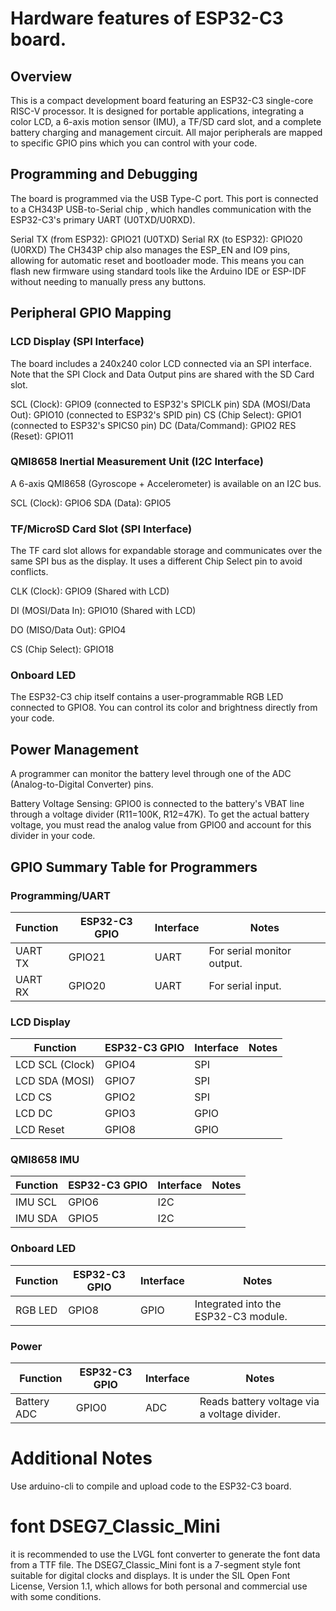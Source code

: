 # Hardware features of ESP32-C3 board.

## Overview
This is a compact development board featuring an ESP32-C3 single-core RISC-V processor. It is designed for portable applications, integrating a color LCD, a 6-axis motion sensor (IMU), a TF/SD card slot, and a complete battery charging and management circuit. All major peripherals are mapped to specific GPIO pins which you can control with your code.

## Programming and Debugging
The board is programmed via the USB Type-C port. This port is connected to a CH343P USB-to-Serial chip , which handles communication with the ESP32-C3's primary UART (U0TXD/U0RXD).

Serial TX (from ESP32): GPIO21 (U0TXD) 
Serial RX (to ESP32): GPIO20 (U0RXD) 
The CH343P chip also manages the ESP_EN and IO9 pins, allowing for automatic reset and bootloader mode. This means you can flash new firmware using standard tools like the Arduino IDE or ESP-IDF without needing to manually press any buttons.

## Peripheral GPIO Mapping
### LCD Display (SPI Interface)
The board includes a 240x240 color LCD connected via an SPI interface. Note that the SPI Clock and Data Output pins are shared with the SD Card slot.

SCL (Clock): GPIO9 (connected to ESP32's SPICLK pin) 
SDA (MOSI/Data Out): GPIO10 (connected to ESP32's SPID pin) 
CS (Chip Select): GPIO1 (connected to ESP32's SPICS0 pin) 
DC (Data/Command): GPIO2 
RES (Reset): GPIO11 

### QMI8658 Inertial Measurement Unit (I2C Interface)
A 6-axis QMI8658 (Gyroscope + Accelerometer) is available on an I2C bus.

SCL (Clock): GPIO6 
SDA (Data): GPIO5 

### TF/MicroSD Card Slot (SPI Interface)
The TF card slot allows for expandable storage and communicates over the same SPI bus as the display. It uses a different Chip Select pin to avoid conflicts.

CLK (Clock): GPIO9 (Shared with LCD) 

DI (MOSI/Data In): GPIO10 (Shared with LCD) 

DO (MISO/Data Out): GPIO4 

CS (Chip Select): GPIO18 

### Onboard LED
The ESP32-C3 chip itself contains a user-programmable RGB LED connected to GPIO8. You can control its color and brightness directly from your code.

## Power Management
A programmer can monitor the battery level through one of the ADC (Analog-to-Digital Converter) pins.

Battery Voltage Sensing: GPIO0  is connected to the battery's VBAT line through a voltage divider (R11=100K, R12=47K). To get the actual battery voltage, you must read the analog value from GPIO0 and account for this divider in your code.

## GPIO Summary Table for Programmers

### Programming/UART
| Function      | ESP32-C3 GPIO | Interface | Notes                |
|---------------|--------------|-----------|----------------------|
| UART TX      | GPIO21        | UART      | For serial monitor output. |
| UART RX      | GPIO20        | UART      | For serial input. |

### LCD Display
| Function      | ESP32-C3 GPIO | Interface | Notes                |
|---------------|--------------|-----------|----------------------|
| LCD SCL (Clock) | GPIO4        | SPI       |  |
| LCD SDA (MOSI)  | GPIO7       | SPI       |   |
| LCD CS          | GPIO2        | SPI       |                      |
| LCD DC          | GPIO3        | GPIO      |                      |
| LCD Reset       | GPIO8       | GPIO      |                      |

### QMI8658 IMU			
| Function   | ESP32-C3 GPIO | Interface | Notes |
|------------|---------------|-----------|-------|
| IMU SCL    | GPIO6         | I2C       |       |
| IMU SDA    | GPIO5         | I2C       |       |

### Onboard LED
| Function   | ESP32-C3 GPIO | Interface | Notes                                 |
|------------|---------------|-----------|---------------------------------------|
| RGB LED    | GPIO8         | GPIO      | Integrated into the ESP32-C3 module.  |

### Power
| Function      | ESP32-C3 GPIO | Interface | Notes                                         |
|---------------|--------------|-----------|-----------------------------------------------|
| Battery ADC   | GPIO0        | ADC       | Reads battery voltage via a voltage divider.  |


# Additional Notes
 Use arduino-cli to compile and upload code to the ESP32-C3 board.
 
# font DSEG7_Classic_Mini
it is recommended to use the LVGL font converter to generate the font data from a TTF file. The DSEG7_Classic_Mini font is a 7-segment style font suitable for digital clocks and displays. 
It is under the SIL Open Font License, Version 1.1, which allows for both personal and commercial use with some conditions.